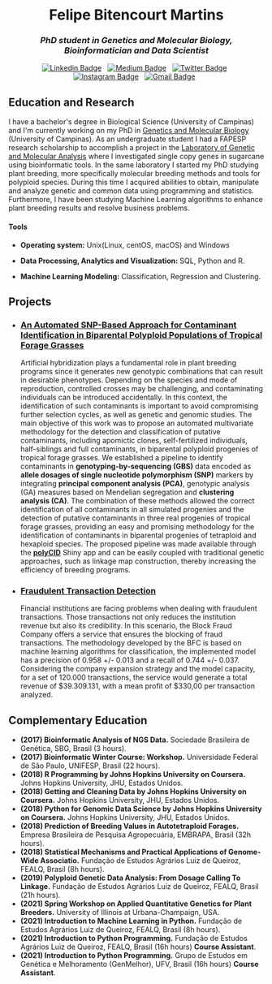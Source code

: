 <h1 align="center">Felipe Bitencourt Martins</h1>

<h3 align="center"><i>PhD student in Genetics and Molecular Biology, Bioinformatician and Data Scientist</i></h3>

<div align="center">

[![Linkedin Badge](https://img.shields.io/badge/LinkedIn-0077B5?style=flat&logo=linkedin&logoColor=white)](https://www.linkedin.com/in/felipe-martins-6a36b9174/)&nbsp;&nbsp;
[![Medium Badge](https://img.shields.io/badge/Medium-12100E?style=flat&logo=medium&logoColor=white)](https://medium.com/@febimartins)&nbsp;&nbsp;
[![Twitter Badge](https://img.shields.io/badge/Twitter-1DA1F2?style=flat&logo=twitter&logoColor=white)](https://twitter.com/Felitencourt)&nbsp;&nbsp;
[![Instagram Badge](https://img.shields.io/badge/Instagram-E4405F?style=flat&logo=instagram&logoColor=white)](https://www.instagram.com/bitafelipe/)&nbsp;&nbsp;
[![Gmail Badge](https://img.shields.io/badge/Gmail-D14836?style=flat&logo=gmail&logoColor=white&link=mailto:febimartins@gmail.com)](mailto:febimartins@gmail.com)&nbsp;&nbsp;
</div>

## Education and Research
I have a bachelor's degree in Biological Science (University of Campinas) and I'm currently working on my PhD in [Genetics and Molecular Biology](https://site2.ib.unicamp.br/pos_genetica_molec/en/node/129) (University of Campinas). As an undergraduate student I had a FAPESP research scholarship to accomplish a project in the [Laboratory of Genetic and Molecular Analysis](https://lagm.cbmeg.unicamp.br/en/index.html) where I investigated single copy genes in sugarcane using bioinformatic tools. In the same laboratory I started my PhD studying plant breeding, more specifically molecular breeding methods and tools for polyploid species. During this time I acquired abilities to obtain, manipulate and analyze genetic and common data using programming and statistics. Furthermore, I have been studying Machine Learning algorithms to enhance plant breeding results and resolve business problems.

#### Tools
* **Operating system:** Unix(Linux, centOS, macOS) and Windows

* **Data Processing, Analytics and Visualization:** SQL, Python and R.

* **Machine Learning Modeling:** Classification, Regression and Clustering.

## Projects

* ### [An Automated SNP-Based Approach for Contaminant Identification in Biparental Polyploid Populations of Tropical Forage Grasses](https://www.biorxiv.org/content/10.1101/2021.07.01.450796v1.full)

    Artificial hybridization plays a fundamental role in plant breeding programs since it generates new genotypic combinations that can result in desirable phenotypes. Depending on the species and mode of reproduction, controlled crosses may be challenging, and contaminating individuals can be introduced accidentally. In this context, the identification of such contaminants is important to avoid compromising further selection cycles, as well as genetic and genomic studies. The main objective of this work was to propose an automated multivariate methodology for the detection and classification of putative contaminants, including apomictic clones, self-fertilized individuals, half-siblings and full contaminants, in biparental polyploid progenies of tropical forage grasses. We established a pipeline to identify contaminants in **genotyping-by-sequencing (GBS)** data encoded as **allele dosages of single nucleotide polymorphism (SNP)** markers by integrating **principal component analysis (PCA)**, genotypic analysis (GA) measures based on Mendelian segregation and **clustering analysis (CA)**. The combination of these methods allowed the correct identification of all contaminants in all simulated progenies and the detection of putative contaminants in three real progenies of tropical forage grasses, providing an easy and promising methodology for the identification of contaminants in biparental progenies of tetraploid and hexaploid species. The proposed pipeline was made available through the <a href="https://github.com/lagmunicamp/polycid" target="_blank">**polyCID**</a> Shiny app and can be easily coupled with traditional genetic approaches, such as linkage map construction, thereby increasing the efficiency of breeding programs.

    
* ### [Fraudulent Transaction Detection](https://github.com/felipebita/fraud_detection)
    Financial institutions are facing problems when dealing with fraudulent transactions. Those transactions not only reduces the institution revenue but also its credibility. In this scenario, the Block Fraud Company offers a service that ensures the blocking of fraud transactions. The methodology developed by the BFC is based on machine learning algorithms for classification, the implemented model has a precision of 0.958 +/- 0.013 and a recall of 0.744 +/- 0.037. Considering the company expansion strategy and the model capacity, for a set of 120.000 transactions, the service would generate a total revenue of $39.309.131, with a mean profit of $330,00 per transaction analyzed.
    
## Complementary Education
* **(2017) Bioinformatic Analysis of NGS Data.** Sociedade Brasileira de Genética, SBG, Brasil (3 hours).
* **(2017) Bioinformatic Winter Course: Workshop.** Universidade Federal de São Paulo, UNIFESP, Brasil (22 hours).
* **(2018) R Programming by Johns Hopkins University on Coursera.** Johns Hopkins University, JHU, Estados Unidos.
* **(2018) Getting and Cleaning Data by Johns Hopkins University on Coursera.** Johns Hopkins University, JHU, Estados Unidos.
* **(2018) Python for Genomic Data Science by Johns Hopkins University on Coursera.** Johns Hopkins University, JHU, Estados Unidos.
* **(2018) Prediction of Breeding Values in Autotetraploid Forages.** Empresa Brasileira de Pesquisa Agropecuária, EMBRAPA, Brasil (32h hours).
* **(2018) Statistical Mechanisms and Practical Applications of Genome-Wide Associatio.** Fundação de Estudos Agrários Luiz de Queiroz, FEALQ, Brasil (8h hours).
* **(2019) Polyploid Genetic Data Analysis: From Dosage Calling To Linkage.** Fundação de Estudos Agrários Luiz de Queiroz, FEALQ, Brasil (21h hours).
* **(2021) Spring Workshop on Applied Quantitative Genetics for Plant Breeders.** University of Illinois at Urbana-Champaign, USA.
* **(2021) Introduction to Machine Learning in Python.** Fundação de Estudos Agrários Luiz de Queiroz, FEALQ, Brasil (8h hours).
* **(2021) Introduction to Python Programming.** Fundação de Estudos Agrários Luiz de Queiroz, FEALQ, Brasil (16h hours) **Course Assistant**.
* **(2021) Introduction to Python Programming.** Grupo de Estudos em Genética e Melhoramento (GenMelhor), UFV, Brasil (16h hours) **Course Assistant**.
</div>

<!--
**felipebita/felipebita** is a ✨ _special_ ✨ repository because its `README.md` (this file) appears on your GitHub profile.

Here are some ideas to get you started:

- 🔭 I’m currently working on ...
- 🌱 I’m currently learning ...
- 👯 I’m looking to collaborate on ...
- 🤔 I’m looking for help with ...
- 💬 Ask me about ...
- 📫 How to reach me: ...
- 😄 Pronouns: ...
- ⚡ Fun fact: ...
-->
